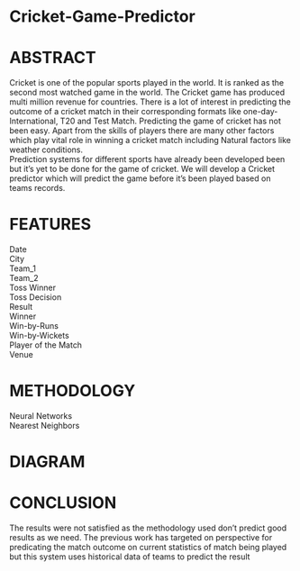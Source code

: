# Cricket-Game-Predictor

# ABSTRACT
Cricket is one of the popular sports played in the world. It is ranked as the second most watched game in the world. The Cricket game has produced multi million revenue for countries. There is a lot of interest in predicting the outcome of a cricket match in their corresponding formats like one-day-International, T20 and Test Match. Predicting the game of cricket has not been easy. Apart from the skills of players there are many other factors which play vital role in winning a cricket match including Natural factors like weather conditions.   
Prediction systems for different sports have already been developed been but it’s yet to be done for the game of cricket. We will develop a Cricket predictor which will predict the game before it’s been played based on teams records. 

# FEATURES

Date <br />
City <br />
Team_1 <br />
Team_2 <br />
Toss Winner <br />
Toss Decision <br/>
Result <br />
Winner <br />
Win-by-Runs <br />
Win-by-Wickets <br />
Player of the Match <br />
Venue 
 
 


# METHODOLOGY 
Neural Networks <br />
Nearest Neighbors

# DIAGRAM


# CONCLUSION
The results were not satisfied as the methodology used don’t predict good results as we need. The previous work has targeted on perspective for predicating the match outcome on current statistics of match being played but this system uses historical data of teams to predict the result 

